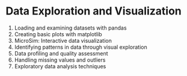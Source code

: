 # Data Exploration and Visualization

1. Loading and examining datasets with pandas
2. Creating basic plots with matplotlib
3. MicroSim: Interactive data visualization
4. Identifying patterns in data through visual exploration
5. Data profiling and quality assessment
6. Handling missing values and outliers
7. Exploratory data analysis techniques